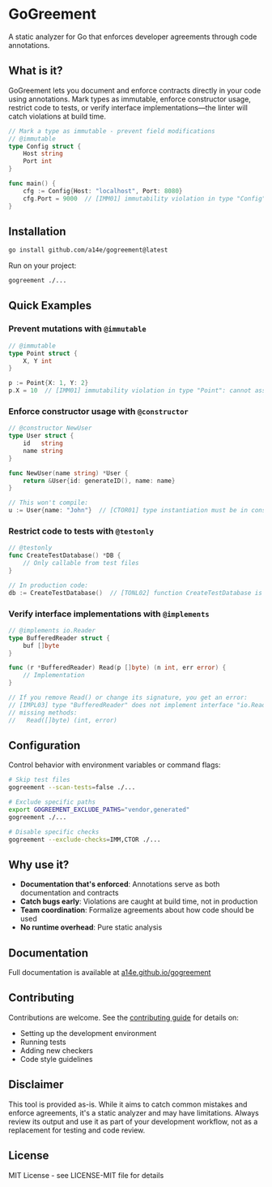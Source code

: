 # GoGreement

A static analyzer for Go that enforces developer agreements through code annotations.

## What is it?

GoGreement lets you document and enforce contracts directly in your code using annotations. Mark types as immutable, enforce constructor usage, restrict code to tests, or verify interface implementations—the linter will catch violations at build time.

```go
// Mark a type as immutable - prevent field modifications
// @immutable
type Config struct {
    Host string
    Port int
}

func main() {
    cfg := Config{Host: "localhost", Port: 8080}
    cfg.Port = 9000  // [IMM01] immutability violation in type "Config": cannot assign to field "Port" of immutable type
}
```

## Installation

```bash
go install github.com/a14e/gogreement@latest
```

Run on your project:

```bash
gogreement ./...
```

## Quick Examples

### Prevent mutations with `@immutable`

```go
// @immutable
type Point struct {
    X, Y int
}

p := Point{X: 1, Y: 2}
p.X = 10  // [IMM01] immutability violation in type "Point": cannot assign to field "X" of immutable type
```

### Enforce constructor usage with `@constructor`

```go
// @constructor NewUser
type User struct {
    id   string
    name string
}

func NewUser(name string) *User {
    return &User{id: generateID(), name: name}
}

// This won't compile:
u := User{name: "John"}  // [CTOR01] type instantiation must be in constructor (allowed: [NewUser])
```

### Restrict code to tests with `@testonly`

```go
// @testonly
func CreateTestDatabase() *DB {
    // Only callable from test files
}

// In production code:
db := CreateTestDatabase()  // [TONL02] function CreateTestDatabase is marked @testonly and can only be called in test files
```

### Verify interface implementations with `@implements`

```go
// @implements io.Reader
type BufferedReader struct {
    buf []byte
}

func (r *BufferedReader) Read(p []byte) (n int, err error) {
    // Implementation
}

// If you remove Read() or change its signature, you get an error:
// [IMPL03] type "BufferedReader" does not implement interface "io.Reader"
// missing methods:
//   Read([]byte) (int, error)
```

## Configuration

Control behavior with environment variables or command flags:

```bash
# Skip test files
gogreement --scan-tests=false ./...

# Exclude specific paths
export GOGREEMENT_EXCLUDE_PATHS="vendor,generated"
gogreement ./...

# Disable specific checks
gogreement --exclude-checks=IMM,CTOR ./...
```

## Why use it?

- **Documentation that's enforced**: Annotations serve as both documentation and contracts
- **Catch bugs early**: Violations are caught at build time, not in production
- **Team coordination**: Formalize agreements about how code should be used
- **No runtime overhead**: Pure static analysis

## Documentation

Full documentation is available at [a14e.github.io/gogreement](https://a14e.github.io/gogreement/)

## Contributing

Contributions are welcome. See the [contributing guide](https://a14e.github.io/gogreement/04_contributing.html) for details on:

- Setting up the development environment
- Running tests
- Adding new checkers
- Code style guidelines

## Disclaimer

This tool is provided as-is. While it aims to catch common mistakes and enforce agreements, it's a static analyzer and may have limitations. Always review its output and use it as part of your development workflow, not as a replacement for testing and code review.

## License

MIT License - see LICENSE-MIT file for details
